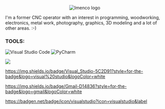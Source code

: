 <p align="center">
<img src="https://user-images.githubusercontent.com/12958670/218051332-5c1debb4-22de-44a4-a1d1-2ce46c9ac9b7.png" alt="Imenco logo">
</p>




I'm a former CNC operator with an interest in programming, woodworking, electronics, metal work, photography, graphics, 3D modeling and a lot of other areas. :-)

### TOOLS:
<img alt="Visual Studio Code" src="https://img.shields.io/badge/Visual_Studio_Code-0078D4?style=for-the-badge&logo=visual%20studio%20code&logoColor=white"/>
<img alt="PyCharm" src="https://img.shields.io/badge/PyCharm-000000.svg?&style=for-the-badge&logo=PyCharm&logoColor=white"/>








![](https://img.shields.io/badge/Visual_Studio-5C2D91?style=for-the-badge&logo=visual%20studio&logoColor=white)


https://img.shields.io/badge/Visual_Studio-5C2D91?style=for-the-badge&logo=visual%20studio&logoColor=white

https://img.shields.io/badge/Gmail-D14836?style=for-the-badge&logo=gmail&logoColor=white

https://badgen.net/badge/icon/visualstudio?icon=visualstudio&label





